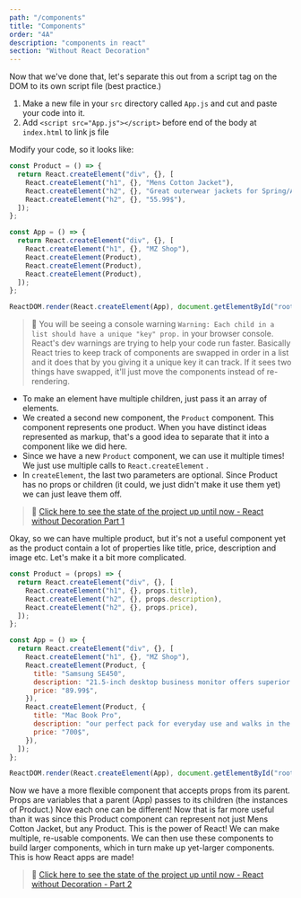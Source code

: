 ```yaml
---
path: "/components"
title: "Components"
order: "4A"
description: "components in react"
section: "Without React Decoration"
---
```

Now that we've done that, let's separate this out from a script tag on the DOM to its own script file (best practice.)
  1. Make a new file in your `src` directory called `App.js` and cut and paste your code into it.
  2. Add `<script src="App.js"></script>` before end of the body at `index.html` to link js file

Modify your code, so it looks like:

```javascript
const Product = () => {
  return React.createElement("div", {}, [
    React.createElement("h1", {}, "Mens Cotton Jacket"),
    React.createElement("h2", {}, "Great outerwear jackets for Spring/Autumn/Winter, suitable for many occasions,"),
    React.createElement("h2", {}, "55.99$"),
  ]);
};

const App = () => {
  return React.createElement("div", {}, [
    React.createElement("h1", {}, "MZ Shop"),
    React.createElement(Product),
    React.createElement(Product),
    React.createElement(Product),
  ]);
};

ReactDOM.render(React.createElement(App), document.getElementById("root"));
```

> 🚨 You will be seeing a console warning `Warning: Each child in a list should have a unique "key" prop.` in your browser console. React's dev warnings are trying to help your code run faster. Basically React tries to keep track of components are swapped in order in a list and it does that by you giving it a unique key it can track. If it sees two things have swapped, it'll just move the components instead of re-rendering.


* To make an element have multiple children, just pass it an array of elements.
* We created a second new component, the `Product` component. This component represents one product. When you have
  distinct ideas represented as markup, that's a good idea to separate that it into a component like we did here.
* Since we have a new `Product` component, we can use it multiple times! We just use multiple calls
  to `React.createElement`
  .
* In `createElement`, the last two parameters are optional. Since Product has no props or children (it could, we just
  didn't make it use them yet) we can just leave them off.

> 🏁 [Click here to see the state of the project up until now - React without Decoration Part 1](https://github.com/mohammedelzanaty/react-guide-with-zanaty/commit/e6f2035958dcedd42ba20615c6bc27e95d54cc6e)


Okay, so we can have multiple product, but it's not a useful component yet as the product contain a lot of properties
like title, price, description and image etc. Let's make it a bit more complicated.

```javascript
const Product = (props) => {
  return React.createElement("div", {}, [
    React.createElement("h1", {}, props.title),
    React.createElement("h2", {}, props.description),
    React.createElement("h2", {}, props.price),
  ]);
};

const App = () => {
  return React.createElement("div", {}, [
    React.createElement("h1", {}, "MZ Shop"),
    React.createElement(Product, {
      title: "Samsung SE450",
      description: "21.5-inch desktop business monitor offers superior ergonomics and eco-friendly features – constructed with 30%",
      price: "89.99$",
    }),
    React.createElement(Product, {
      title: "Mac Book Pro",
      description: "our perfect pack for everyday use and walks in the forest. 15 inches) in the padded sleeve, your everyday",
      price: "700$",
    }),
  ]);
};

ReactDOM.render(React.createElement(App), document.getElementById("root"));
```

Now we have a more flexible component that accepts props from its parent. Props are variables that a parent (App) passes
to its children (the instances of Product.) Now each one can be different! Now that is far more useful than it was since
this Product component can represent not just Mens Cotton Jacket, but any Product. This is the power of React! We can make multiple, re-usable
components. We can then use these components to build larger components, which in turn make up yet-larger components.
This is how React apps are made!

> 🏁 [Click here to see the state of the project up until now - React without Decoration - Part 2](https://github.com/mohammedelzanaty/react-guide-with-zanaty/commit/442679c8cee971e17db7af0d1f49713ed0021aef)
